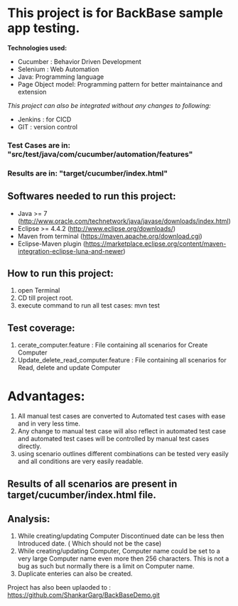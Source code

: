 # This project is for BackBase sample app testing.

**Technologies used:**
* Cucumber : Behavior Driven Development
* Selenium : Web Automation
* Java: Programming language
* Page Object model: Programming pattern for better maintainance and extension

*This project can also be integrated without any changes to following:*
* Jenkins : for CICD
* GIT : version control

### Test Cases are in: "src/test/java/com/cucumber/automation/features"
### Results are in: "target/cucumber/index.html"

## Softwares needed to run this project:
* Java >= 7 (http://www.oracle.com/technetwork/java/javase/downloads/index.html)
* Eclipse >= 4.4.2 (http://www.eclipse.org/downloads/)
* Maven from terminal (https://maven.apache.org/download.cgi)
* Eclipse-Maven plugin (https://marketplace.eclipse.org/content/maven-integration-eclipse-luna-and-newer)

## How to run this project:
1. open Terminal
2. CD till project root.
3. execute command to run all test cases:
mvn test 

## Test coverage:
1. cerate_computer.feature : File containing all scenarios for Create Computer
2. Update_delete_read_computer.feature : File containing all scenarios for Read, delete and update Computer

# Advantages:
1. All manual test cases are converted to Automated test cases with ease and in very less time.
2. Any change to manual test case will also reflect in automated test case and automated test cases will be controlled by manual test cases directly.
2. using scenario outlines different combinations can be tested very easily and all conditions are very easily readable.

## Results of all scenarios are present in target/cucumber/index.html file.

## Analysis:
1. While creating/updating Computer Discontinued date can be less then Introduced date. ( Which should  not be the case)
2. While creating/updating Computer, Computer name could be set to a very large Computer name even more then 256 characters.
	This is not a bug as such but normally there is a limit on Computer name.
3. Duplicate enteries can also be created.

Project has also been uplaoded to : https://github.com/ShankarGarg/BackBaseDemo.git
